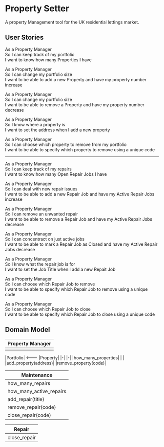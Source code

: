 # Property Setter #

A property Management tool for the UK residential lettings market.

## User Stories ##

As a Property Manager\
So I can keep track of my portfolio\
I want to know how many Properties I have

As a Property Manager\
So I can change my portfolio size\
I want to be able to add a new Property and have my property number increase

As a Property Manager\
So I can change my portfolio size\
I want to be able to remove a Property and have my property number decrease

As a Property Manager\
So I know where a property is\
I want to set the address when I add a new property

As a Property Manager\
So I can choose which property to remove from my portfolio\
I want to be able to specify which property to remove using a unique code

-----------------

As a Property Manager\
So I can keep track of my repairs\
I want to know how many Open Repair Jobs I have

As a Property Manager\
So I can deal with new repair issues\
I want to be able to add a new Repair Job and have my Active Repair Jobs increase

As a Property Manager\
So I can remove an unwanted repair\
I want to be able to remove a Repair Job and have my Active Repair Jobs decrease

As a Property Manager\
So I can concentract on just active jobs\
I want to be able to mark a Repair Job as Closed and have my Active Repair Jobs decrease

As a Property Manager\
So I know what the repair job is for\
I want to set the Job Title when I add a new Repait Job

As a Property Manager\
So I can choose which Repair Job to remove\
I want to be able to specify which Repair Job to remove using a unique code

As a Property Manager\
So I can choose which Repair Job to close\
I want to be able to specify which Repair Job to close using a unique code

## Domain Model ##

|Property Manager|
|-|
| |

|Portfolio| <--- |Property|
|-| |-|
|how_many_properties| | |
|add_property(address)|
|remove_property(code)|

|Maintenance|
|-|
|how_many_repairs|
|how_many_active_repairs|
|add_repair(title)|
|remove_repair(code)|
|close_repair(code)|

|Repair|
|-|
|close_repair|
